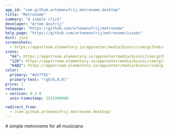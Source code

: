 ```yaml
---
app_id: "com.github.artemanufrij.metronome.desktop"
title: "Metronome"
summary: "A simple click"
developer: "Artem Anufrij"
homepage: "https://github.com/artemanufrij/metronome"
help_page: "https://github.com/artemanufrij/metronome/issues"
dist: juno
screenshots:
  - https://appstream.elementary.io/appcenter/media/bionic/com/github/artemanufrij.metronome/FBF3325E7C3504023E960D53B4810A4A/screenshots/image-1_orig.png
icons:
  "64": https://appstream.elementary.io/appcenter/media/bionic/com/github/artemanufrij.metronome/FBF3325E7C3504023E960D53B4810A4A/icons/64x64/com.github.artemanufrij.metronome_com.github.artemanufrij.metronome.png
  "128": https://appstream.elementary.io/appcenter/media/bionic/com/github/artemanufrij.metronome/FBF3325E7C3504023E960D53B4810A4A/icons/128x128/com.github.artemanufrij.metronome_com.github.artemanufrij.metronome.png
  "64@2": https://appstream.elementary.io/appcenter/media/bionic/com/github/artemanufrij.metronome/FBF3325E7C3504023E960D53B4810A4A/icons/64x64@2/com.github.artemanufrij.metronome_com.github.artemanufrij.metronome.png
color:
  primary: "#d1ff82"
  primary-text: "rgb(0,0,0)"
price: 1
releases:
- version: 0.3.0
  unix-timestamp: 1532390400

redirect_from:
  - /com.github.artemanufrij.metronome.desktop/
---
```

<p>A simple metronome for all musicians</p>
